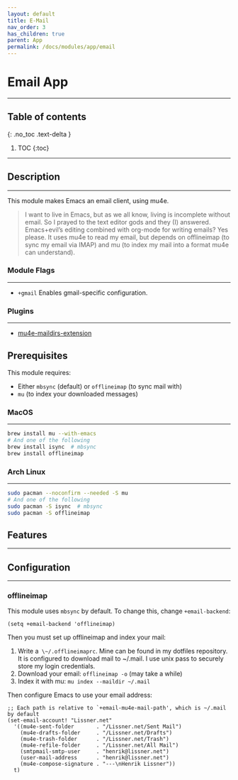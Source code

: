 ```yaml
---
layout: default
title: E-Mail
nav_order: 3
has_children: true
parent: App
permalink: /docs/modules/app/email
---
```


# Email App

---

## Table of contents
{: .no_toc .text-delta }

1. TOC
{:toc}

---

## Description

---

This module makes Emacs an email client, using mu4e.

> I want to live in Emacs, but as we all know, living is incomplete without email. So I prayed to the text editor gods and they (I) answered. Emacs+evil’s editing combined with org-mode for writing emails? Yes please.
> It uses mu4e to read my email, but depends on offlineimap (to sync my email via IMAP) and mu (to index my mail into a format mu4e can understand).

### Module Flags

---

* `+gmail` Enables gmail-specific configuration.

### Plugins

---

* [mu4e-maildirs-extension](https://github.com/agpchil/mu4e-maildirs-extension)


## Prerequisites
This module requires:

* Either `mbsync` (default) or `offlineimap` (to sync mail with)
* `mu` (to index your downloaded messages)

### MacOS

---

```bash
brew install mu --with-emacs
# And one of the following
brew install isync  # mbsync
brew install offlineimap
```


### Arch Linux

---

```bash
sudo pacman --noconfirm --needed -S mu
# And one of the following
sudo pacman -S isync  # mbsync
sudo pacman -S offlineimap
```


## Features

---

## Configuration

---

### offlineimap
This module uses `mbsync` by default. To change this, change `+email-backend`:

```emacs-lisp
(setq +email-backend 'offlineimap)
```

Then you must set up offlineimap and index your mail:

1. Write a` \~/.offlineimaprc`. Mine can be found in my dotfiles repository. It is configured to download mail to \~/.mail. I use unix pass to securely store my login credentials.
2. Download your email: `offlineimap -o` (may take a while)
3. Index it with mu: `mu index --maildir ~/.mail`

Then configure Emacs to use your email address:

```emacs-lisp
;; Each path is relative to `+email-mu4e-mail-path', which is ~/.mail by default
(set-email-account! "Lissner.net"
  '((mu4e-sent-folder       . "/Lissner.net/Sent Mail")
    (mu4e-drafts-folder     . "/Lissner.net/Drafts")
    (mu4e-trash-folder      . "/Lissner.net/Trash")
    (mu4e-refile-folder     . "/Lissner.net/All Mail")
    (smtpmail-smtp-user     . "henrik@lissner.net")
    (user-mail-address      . "henrik@lissner.net")
    (mu4e-compose-signature . "---\nHenrik Lissner"))
  t)
  ```
